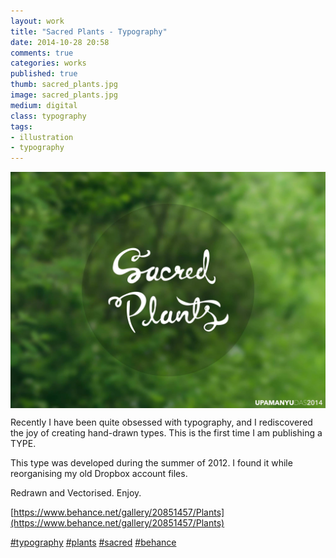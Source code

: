 ```yaml
---
layout: work
title: "Sacred Plants - Typography"
date: 2014-10-28 20:58
comments: true
categories: works
published: true
thumb: sacred_plants.jpg
image: sacred_plants.jpg
medium: digital
class: typography
tags:
- illustration
- typography
---
```

<img src="/images/works/sacred_plants.jpg" align="middle"/>

Recently I have been quite obsessed with typography, and I rediscovered the joy of creating hand-drawn types. This is the first time I am publishing a TYPE.

This type was developed during the summer of 2012. I found it while reorganising my old Dropbox account files.

Redrawn and Vectorised. Enjoy.

[https://www.behance.net/gallery/20851457/Plants](https://www.behance.net/gallery/20851457/Plants)

[#typography](https://www.facebook.com/hashtag/typography) [#plants](https://www.facebook.com/hashtag/plants) [#sacred](https://www.facebook.com/hashtag/sacred) [#behance](https://www.facebook.com/hashtag/behance)